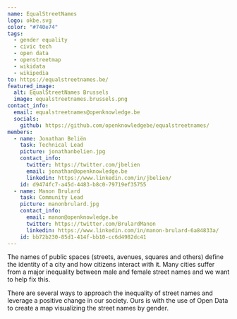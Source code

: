 ```yaml
---
name: EqualStreetNames
logo: okbe.svg
color: "#740e74"
tags:
  - gender equality
  - civic tech
  - open data
  - openstreetmap
  - wikidata
  - wikipedia
to: https://equalstreetnames.be/
featured_image:
  alt: EqualStreetNames Brussels
  image: equalstreetnames.brussels.png
contact_info:
  email: equalstreetnames@openknowledge.be
  socials:
    github: https://github.com/openknowledgebe/equalstreetnames/
members:
  - name: Jonathan Beliën
    task: Technical Lead
    picture: jonathanbelien.jpg
    contact_info:
      twitter: https://twitter.com/jbelien
      email: jonathan@openknowledge.be
      linkedin: https://www.linkedin.com/in/jbelien/
    id: d9474fc7-a45d-4483-b8c0-79719ef35755
  - name: Manon Brulard
    task: Community Lead
    picture: manonbrulard.jpg
    contact_info:
      email: manon@openknowledge.be
      twitter: https://twitter.com/BrulardManon
      linkedin: https://www.linkedin.com/in/manon-brulard-6a84833a/
    id: bb72b230-85d1-414f-bb10-cc6d4982dc41
---
```

The names of public spaces (streets, avenues, squares and others) define the identity of a city and how citizens interact with it. Many cities suffer from a major inequality between male and female street names and we want to help fix this.

There are several ways to approach the inequality of street names and leverage a positive change in our society. Ours is with the use of Open Data to create a map visualizing the street names by gender.
